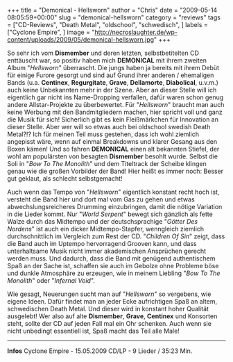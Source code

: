 +++
title = "Demonical - Hellsworn"
author = "Chris"
date = "2009-05-14 08:05:59+00:00"
slug = "demonical-hellsworn"
category = "reviews"
tags = ["CD-Reviews", "Death Metal", "oldschool", "schwedisch", ]
labels = ["Cyclone Empire", ]
image = "http://necroslaughter.de/wp-content/uploads/2009/05/demonical-hellsworn.jpg"
+++

So sehr ich vom **Dismember** und deren letzten, selbstbetitelten CD enttäuscht war, so positiv haben mich **DEMONICAL** mit ihrem zweiten Album "_Hellsworn_" überrascht. Die jungs haben ja bereits mit ihrem Debüt für einige Furore gesorgt und sind auf Grund ihrer anderen / ehemaligen Bands (u.a. **Centinex**, **Regurgitate**, **Grave**, **Dellamorte**, **Diabolical**, u.v.m.) auch keine Unbekannten mehr in der Szene. Aber an dieser Stelle will ich eigentlich gar nicht ins Name-Dropping verfallen, dafür waren schon genug andere Allstar-Projekte zu überbewertet. Für "_Hellsworn_" braucht man auch keine Werbung mit den Bandmitgliedern machen, hier spricht voll und ganz die Musik für sich! Sicherlich gibt es kein Fleißmärkchen für Innovation an dieser Stelle. Aber wer will so etwas auch bei oldschool swedish Death Metal?!? Ich für meinen Teil muss gestehen, dass ich wohl ziemlich angepisst wäre, wenn auf einmal Breakdowns und klarer Gesang aus den Boxen kämen! Und so fahren **DEMONICAL** einen alt bekannten Stiefel, der wohl am populärsten von besagten **Dismember** besohlt wurde. Selbst die Soli in "_Bow To The Monolith_" und dem Titeltrack der Scheibe klingen genau wie die großen Vorbilder der Band! Hier heißt es immer noch: Besser gut geklaut, als schlecht selbstgemacht!

Auch wenn das Tempo von "_Hellsworn_" eigentlich konstant recht hoch ist, versteht die Band hier und dort mal vom Gas zu gehen und etwas abwechslungsreicheres Drumming einzubringen, damit die nötige Variation in die Lieder kommt. Nur "_World Serpent_" bewegt sich gänzlich als fette Walze durch das Midtempo und der deutschsprachige "_Götter Des Nordens_" ist auch ein dicker Midtempo-Stapfer, wenngleich ziemlich durchschnittlich im Vergleich zum Rest der CD. "_Children Of Sin_" zeigt, dass die Band auch im Uptempo hervorragend Grooven kann, und dass unterhaltsame Musik nicht immer akademischen Ansprüchen gerecht werden muss. Und dadurch, dass die Band mit genügend authentischem Spaß an der Sache ist, schaffen sie auch im Gebolze ohne Probleme böse und dunkle Atmosphäre zu erzeugen, wie in meinem Liebling "_Bow To The Monolith_" oder "_Infernal Void_".

Wie gesagt, Neuerungen sucht man auf "_Hellsworn_" so vergebens, wie eigene Ideen. Dafür findet man an jeder Ecke aufrichtigen Spaß an altem, schwedischen Death Metal. Und dieser wird in konstant hoher Qualität ausgelebt! Wer also auf alte **Dismember**, **Grave**, **Centinex** und Konsorten steht, sollte der CD auf jeden Fall mal ein Ohr schenken. Auch wenn sie nicht unbedingt essentiell ist, Spaß macht das Teil alle Male!





---
**Infos**
Cyclone Empire - 15.05.2009
CD/LP - 9 Lieder / 35:23 Min.
